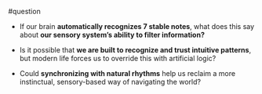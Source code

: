 #question 

- If our brain **automatically recognizes 7 stable notes**, what does this say about **our sensory system’s ability to filter information?**
    
- Is it possible that **we are built to recognize and trust intuitive patterns**, but modern life forces us to override this with artificial logic?
    
- Could **synchronizing with natural rhythms** help us reclaim a more instinctual, sensory-based way of navigating the world?